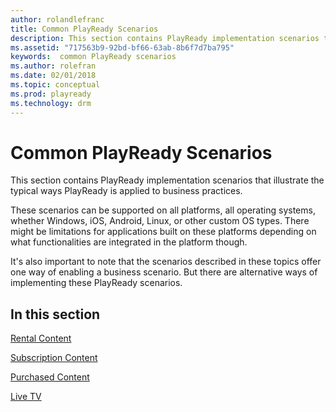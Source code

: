 ```yaml
---
author: rolandlefranc
title: Common PlayReady Scenarios
description: This section contains PlayReady implementation scenarios that illustrate the typical ways PlayReady is applied to business practices.
ms.assetid: "717563b9-92bd-bf66-63ab-8b6f7d7ba795"
keywords:  common PlayReady scenarios
ms.author: rolefran
ms.date: 02/01/2018
ms.topic: conceptual
ms.prod: playready
ms.technology: drm
---
```



# Common PlayReady Scenarios


This section contains PlayReady implementation scenarios that illustrate the typical ways PlayReady is applied to business practices.

These scenarios can be supported on all platforms, all operating systems, whether Windows, iOS, Android, Linux, or other custom OS types. There might be limitations for applications built on these platforms depending on what functionalities are integrated in the platform though.

It's also important to note that the scenarios described in these topics offer one way of enabling a business scenario. But there are alternative ways of implementing these PlayReady scenarios.

## In this section

[Rental Content](scenario-rental-content.md)

[Subscription Content](scenario-subscription-content.md)

[Purchased Content](scenario-purchased-content.md)

[Live TV](scenario-live-tv.md)

